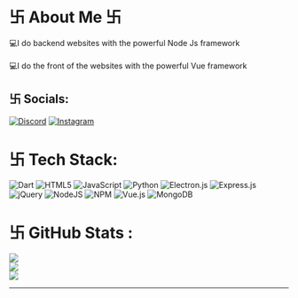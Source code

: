 # 卐 About Me 卐
💻I do backend websites with the powerful Node Js framework<br><br>💻I do the front of the websites with the powerful Vue framework


## 卐 Socials:
[![Discord](https://img.shields.io/badge/Discord-%237289DA.svg?logo=discord&logoColor=white)](htttps://discord.gg/GHOSTEPROG#6515) [![Instagram](https://img.shields.io/badge/Instagram-%23E4405F.svg?logo=Instagram&logoColor=white)](https://instagram.com/Ghosteprog) 

# 卐 Tech Stack:
![Dart](https://img.shields.io/badge/dart-%230175C2.svg?style=for-the-badge&logo=dart&logoColor=white) ![HTML5](https://img.shields.io/badge/html5-%23E34F26.svg?style=for-the-badge&logo=html5&logoColor=white) ![JavaScript](https://img.shields.io/badge/javascript-%23323330.svg?style=for-the-badge&logo=javascript&logoColor=%23F7DF1E) ![Python](https://img.shields.io/badge/python-3670A0?style=for-the-badge&logo=python&logoColor=ffdd54) ![Electron.js](https://img.shields.io/badge/Electron-191970?style=for-the-badge&logo=Electron&logoColor=white) ![Express.js](https://img.shields.io/badge/express.js-%23404d59.svg?style=for-the-badge&logo=express&logoColor=%2361DAFB) ![jQuery](https://img.shields.io/badge/jquery-%230769AD.svg?style=for-the-badge&logo=jquery&logoColor=white) ![NodeJS](https://img.shields.io/badge/node.js-6DA55F?style=for-the-badge&logo=node.js&logoColor=white) ![NPM](https://img.shields.io/badge/NPM-%23000000.svg?style=for-the-badge&logo=npm&logoColor=white) ![Vue.js](https://img.shields.io/badge/vuejs-%2335495e.svg?style=for-the-badge&logo=vuedotjs&logoColor=%234FC08D) ![MongoDB](https://img.shields.io/badge/MongoDB-%234ea94b.svg?style=for-the-badge&logo=mongodb&logoColor=white)
# 卐 GitHub Stats :
![](https://github-readme-stats.vercel.app/api?username=ghosttprog&theme=dark&hide_border=true&include_all_commits=true&count_private=true)<br/>
![](https://github-readme-streak-stats.herokuapp.com/?user=ghosttprog&theme=dark&hide_border=true)<br/>
![](https://github-readme-stats.vercel.app/api/top-langs/?username=ghosttprog&theme=dark&hide_border=true&include_all_commits=true&count_private=true&layout=compact)

---

